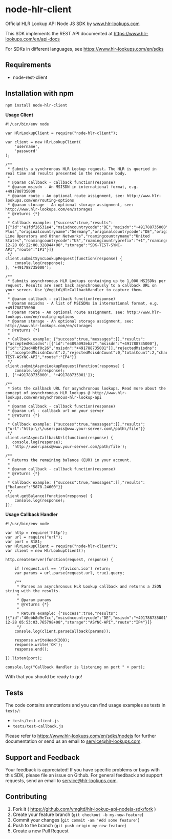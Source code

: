 node-hlr-client
===============
Official HLR Lookup API Node JS SDK by www.hlr-lookups.com

This SDK implements the REST API documented at https://www.hlr-lookups.com/en/api-docs

For SDKs in different languages, see https://www.hlr-lookups.com/en/sdks

Requirements
------------
* node-rest-client

Installation with npm
---------------------
```bash
npm install node-hlr-client
```

**Usage Client**
```node
#!/usr/bin/env node

var HlrLookupClient = require("node-hlr-client");

var client = new HlrLookupClient(
    'username',
    'password'
);

/**
 * Submits a synchronous HLR Lookup request. The HLR is queried in real time and results presented in the response body.
 *
 * @param callback - callback function(response)
 * @param msisdn - An MSISDN in international format, e.g. +491788735000
 * @param route - An optional route assignment, see: http://www.hlr-lookups.com/en/routing-options
 * @param storage - An optional storage assignment, see: http://www.hlr-lookups.com/en/storages
 * @returns {*}
 *
 * Callback example: {"success":true,"results":[{"id":"e1fdf26531e4","msisdncountrycode":"DE","msisdn":"+491788735000","statuscode":"HLRSTATUS_DELIVERED","hlrerrorcodeid":null,"subscriberstatus":"SUBSCRIBERSTATUS_CONNECTED","imsi":"262031300000000","mccmnc":"26203","mcc":"262","mnc":"03","msin":"1300000000","servingmsc":"140445","servinghlr":null,"originalnetworkname":"E-Plus","originalcountryname":"Germany","originalcountrycode":"DE","originalcountryprefix":"+49","originalnetworkprefix":"178","roamingnetworkname":"Fixed Line Operators and Other Networks","roamingcountryname":"United States","roamingcountrycode":"US","roamingcountryprefix":"+1","roamingnetworkprefix":"404455","portednetworkname":null,"portedcountryname":null,"portedcountrycode":null,"portedcountryprefix":null,"portednetworkprefix":null,"isvalid":"Yes","isroaming":"Yes","isported":"No","usercharge":"0.0100","inserttime":"2014-12-28 06:22:00.328844+08","storage":"SDK-TEST-SYNC-API","route":"IP1"}]}
 */
client.submitSyncLookupRequest(function(response) {
    console.log(response);
}, '+491788735000');

/**
 * Submits asynchronous HLR Lookups containing up to 1,000 MSISDNs per request. Results are sent back asynchronously to a callback URL on your server. Use \VmgLtd\HlrCallbackHandler to capture them.
 *
 * @param callback - callback function(response)
 * @param msisdns - A list of MSISDNs in international format, e.g. +491788735000
 * @param route - An optional route assignment, see: http://www.hlr-lookups.com/en/routing-options
 * @param storage - An optional storage assignment, see: http://www.hlr-lookups.com/en/storages
 * @returns {*}
 *
 * Callback example: {"success":true,"messages":[],"results":{"acceptedMsisdns":[{"id":"e489a092eba7","msisdn":"+491788735000"},{"id":"23ad48bf0c26","msisdn":"+491788735001"}],"rejectedMsisdns":[],"acceptedMsisdnCount":2,"rejectedMsisdnCount":0,"totalCount":2,"charge":0.02,"storage":"SDK-TEST-ASYNC-API","route":"IP4"}}
 */
client.submitAsyncLookupRequest(function(response) {
    console.log(response);
}, ['+491788735000', '+491788735001']);

/**
 * Sets the callback URL for asynchronous lookups. Read more about the concept of asynchronous HLR lookups @ http://www.hlr-lookups.com/en/asynchronous-hlr-lookup-api
 *
 * @param callback - callback function(response)
 * @param url - callback url on your server
 * @returns {*}
 *
 * Callback example: {"success":true,"messages":[],"results":{"url":"http:\/\/user:pass@www.your-server.com\/path\/file"}}
 */
client.setAsyncCallbackUrl(function(response) {
   console.log(response);
}, 'http://user:pass@www.your-server.com/path/file');

/**
 * Returns the remaining balance (EUR) in your account.
 *
 * @param callback - callback function(response)
 * @returns {*}
 *
 * Callback example: {"success":true,"messages":[],"results":{"balance":"5878.24600"}}
 */
client.getBalance(function(response) {
    console.log(response);
});
```

**Usage Callback Handler**
```node
#!/usr/bin/env node

var http = require('http');
var url = require("url");
var port = 8181;
var HlrLookupClient = require("node-hlr-client");
var client = new HlrLookupClient();

http.createServer(function(request, response) {

    if (request.url == '/favicon.ico') return;
    var params = url.parse(request.url, true).query;

    /**
     * Parses an asynchronous HLR Lookup callback and returns a JSON string with the results.
     *
     * @param params
     * @returns {*}
     *
     * Return example: {"success":true,"results":[{"id":"40ebb8d9e7cc","msisdncountrycode":"DE","msisdn":"+491788735001","statuscode":"HLRSTATUS_DELIVERED","hlrerrorcodeid":null,"subscriberstatus":"SUBSCRIBERSTATUS_CONNECTED","imsi":"262032000000000","mccmnc":"26203","mcc":"262","mnc":"03","msin":"2000000000","servingmsc":"491770","servinghlr":null,"originalnetworkname":"178","originalcountryname":"Germany","originalcountrycode":"DE","originalcountryprefix":"+49","originalnetworkprefix":"178","roamingnetworkname":null,"roamingcountryname":null,"roamingcountrycode":null,"roamingcountryprefix":null,"roamingnetworkprefix":null,"portednetworkname":null,"portedcountryname":null,"portedcountrycode":null,"portedcountryprefix":null,"portednetworkprefix":null,"isvalid":"Yes","isroaming":"No","isported":"No","usercharge":"0.0100","inserttime":"2014-12-28 05:53:03.765798+08","storage":"ASYNC-API","route":"IP4"}]}
     */
    console.log(client.parseCallback(params));

    response.writeHead(200);
    response.write('OK');
    response.end();

}).listen(port);

console.log("Callback Handler is listening on port " + port);
```

With that you should be ready to go!

Tests
-----

The code contains annotations and you can find usage examples as tests in `tests/`:
* `tests/test-client.js`
* `tests/test-callback.js`

Please refer to https://www.hlr-lookups.com/en/sdks/nodejs for further documentation or send us an email to service@hlr-lookups.com.

Support and Feedback
--------------------
Your feedback is appreciated! If you have specific problems or bugs with this SDK, please file an issue on Github. For general feedback and support requests, send an email to service@hlr-lookups.com.

Contributing
------------

1. Fork it ( https://github.com/vmgltd/hlr-lookup-api-nodejs-sdk/fork )
2. Create your feature branch (`git checkout -b my-new-feature`)
3. Commit your changes (`git commit -am 'Add some feature'`)
4. Push to the branch (`git push origin my-new-feature`)
5. Create a new Pull Request
